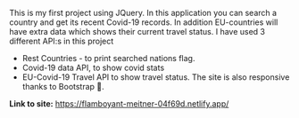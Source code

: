 This is my first project using JQuery.
In this application you can search a country and get its recent Covid-19 records. In addition EU-countries will have extra data which shows their current travel status.
I have used 3 different API:s in this project 
* Rest Countries - to print searched nations flag.
* Covid-19 data API, to show covid stats
* EU-Covid-19 Travel API to show travel status. 
The site is also responsive thanks to Bootstrap 🙏.

**Link to site:** https://flamboyant-meitner-04f69d.netlify.app/
